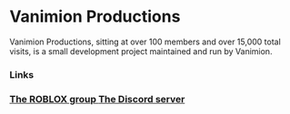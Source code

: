 <h1> Vanimion Productions</h1>
<p>Vanimion Productions, sitting at over 100 members and over 15,000 total visits, is a small development project maintained and run by Vanimion.</p>

<h3> Links <h3>
<a href="https://www.roblox.com/groups/4749990/Vanimion-Productions#!/about"> The ROBLOX group </a>
<a href="https://discord.com/invite/QCtaF2Y"> The Discord server </a>
